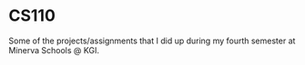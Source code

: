 # CS110
Some of the projects/assignments that I did up during my fourth semester at Minerva Schools @ KGI.
